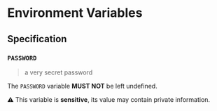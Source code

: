 # Environment Variables

## Specification

### `PASSWORD`

> a very secret password

The `PASSWORD` variable **MUST NOT** be left undefined.

⚠️ This variable is **sensitive**, its value may contain private information.
